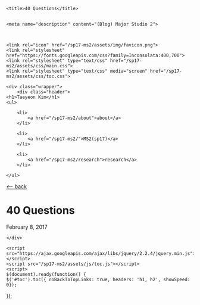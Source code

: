 <!DOCTYPE html>
<html>

<head>
	<meta charset="utf-8">
	<meta http-equiv="X-UA-Compatible" content="IE=edge">
	<meta name="viewport" content="width=device-width, initial-scale=1, user-scalable=no">



	
	<title>40 Questions</title>
	

	<meta name="description" content="(Blog) Major Studio 2">

	

	<link rel="icon" href="/sp17-ms2/assets/img/favicon.png">
	<link rel="stylesheet" 
	href="https://fonts.googleapis.com/css?family=Inconsolata:400,700">
	<link rel="stylesheet" type="text/css" href="/sp17-ms2/assets/css/main.css">
	<link rel="stylesheet" type="text/css" media="screen" href="/sp17-ms2/assets/css/toc.css">
</head>

<body>

	<div class="wrapper">
		<div class="header">
    <h1>Taeyeon Kim</h1>
    <ul>
        
        <li>
            <a href="/sp17-ms2/about">about</a>
        </li>
        
        <li>
            <a href="/sp17-ms2/">MS2(sp17)</a>
        </li>
        
        <li>
            <a href="/sp17-ms2/research">research</a>
        </li>
        
    </ul>
</div>

<div class="post">
	<div class="post__back">
       <a href="/sp17-ms2">&lt;-- back</a>
   </div>
   <div class="post__title">
       <h1>40 Questions</h1>
   </div>
   <div class="post__date">
       <p>February 8, 2017</p>
   </div>
   <div class="post__meta">
       <p></p>
   </div>
   <div class="post__content" style="text-align: justify" ?> 
       <div id="toc"></div>
       
   </div>
</div>




	</div>

	<script src="https://ajax.googleapis.com/ajax/libs/jquery/2.2.4/jquery.min.js"></script>
	<script src="/sp17-ms2/assets/js/toc.js"></script>
	<script>
	$(document).ready(function() {
    $('#toc').toc({ noBackToTopLinks: true, headers: 'h1, h2', showSpeed: 0});
});
	</script>

</body>

</html>
